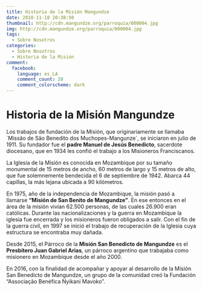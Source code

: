 ```yaml
---
title: Historia de la Misión Mangundze
date: 2018-11-18 20:38:50
thumbnail: http://cdn.mangundze.org/parroquia/000004.jpg
img: http://cdn.mangundze.org/parroquia/000004.jpg
tags:
  - Sobre Nosotros
categories:
  - Sobre Nosotros
  - Historia de la Misión
comment:
  facebook:
    language: es_LA
    comment_count: 20
    comment_colorscheme: dark
---
```


# Historia de la Misión Mangundze

Los trabajos de fundación de la Misión, que originariamente se llamaba ´Missão de São Benedito dos Muchopes-Mangunze`, se iniciaron en julio de 1911. Su fundador fue el **padre Manuel de Jesús Benedicto**, sacerdote diocesano, que en 1934 les confió el trabajo a los Misioneros Franciscanos. 

La Iglesia de la Misión es conocida en Mozambique por su tamaño monumental de 15 metros de ancho, 60 metros de largo y 15 metros de alto, que fue solemnemente bendecida el 6 de septiembre de 1942. Abarca 44 capillas, la más lejana ubicada a 90 kilómetros.

En 1975, año de la independencia de Mozambique, la misión pasó a llamarse **“Misión de San Benito de Mangundze”**.  En ese entonces en el área de la misión vivían 62.500 personas, de las cuales 26.900 eran católicas.  Durante las nacionalizaciones y la guerra en Mozambique la iglesia fue encerrada y los misioneros fueron obligados a salir. Con el fin de la guerra civil, en 1997 se inició el trabajo de recuperación de la Iglesia cuya estructura se encontraba muy dañada. 

Desde 2015, el Párroco de la **Misión San Benedicto de Mangundze** es el **Presbítero Juan Gabriel Arias**, un párroco argentino que trabajaba como misionero en Mozambique desde el año 2000. 

En 2016, con la finalidad de acompañar y apoyar al desarrollo de la Misión San Benedicto de Mangundze, un grupo de la comunidad creó la Fundación “Associação Benéfica Nyikani Mavoko”.